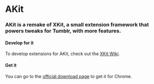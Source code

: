 AKit
====
### AKit is a remake of XKit, a small extension framework that powers tweaks for Tumblr, with more features.

#### Develop for it
To develop extensions for AKit, check out the [XKit Wiki](https://github.com/atesh/XKit/wiki).

#### Get it
You can go to the [official download page](http://www.xkit.info/download) to get it for Chrome.
